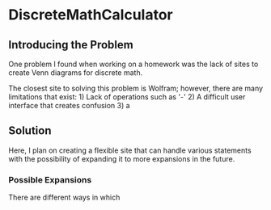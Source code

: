 # DiscreteMathCalculator
## Introducing the Problem
One problem I found when working on a homework was the lack of sites to create Venn diagrams for discrete math. 

The closest site to solving this problem is Wolfram; however, there are many limitations that exist:
    1) Lack of operations such as '-'
    2) A difficult user interface that creates confusion
    3) a

## Solution
Here, I plan on creating a flexible site that can handle various statements with the possibility of expanding it to more expansions in the future.


### Possible Expansions
There are different ways in which
